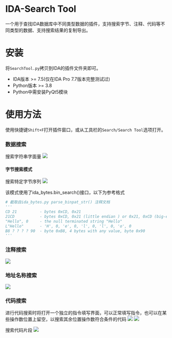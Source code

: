 # IDA-Search Tool
一个用于查找IDA数据库中不同类型数据的插件，支持搜索字节、注释、代码等不同类型的数据、支持搜索结果的复制导出。

# 安装
将`SearchTool.py`拷贝到IDA的插件文件夹即可。

- IDA版本 >= 7.5(仅在IDA Pro 7.7版本完整测试过)
- Python版本 >= 3.8
- Python中需安装PyQt5模块

# 使用方法
使用快捷键`Shift+F`打开插件窗口，或从工具栏的`Search/Search Tool`选项打开。

### 数据搜索
搜索字符串字面量
![](https://github.com/user-attachments/assets/058aee2c-0ec0-4915-bf87-79b04bcfef5d)

#### 字节搜索模式
搜索特定字节序列
![](https://github.com/user-attachments/assets/f9c846fe-52e3-4389-bb37-a1a2bb8098a7)

该模式使用了ida_bytes.bin_search()接口，以下为参考格式
```python
# 截取自ida_bytes.py parse_binpat_str() 注释文档
'''
CD 21          - bytes 0xCD, 0x21
21CD           - bytes 0xCD, 0x21 (little endian ) or 0x21, 0xCD (big-endian)
"Hello", 0     - the null terminated string "Hello"
L"Hello"       - 'H', 0, 'e', 0, 'l', 0, 'l', 0, 'o', 0
B8 ? ? ? ? 90  - byte 0xB8, 4 bytes with any value, byte 0x90
'''
```

### 注释搜索
![](https://github.com/user-attachments/assets/da8b44b8-0d8c-4861-9154-4fd03a876a2b)

### 地址名称搜索

![](https://github.com/user-attachments/assets/4eb836a7-887f-4d27-a47e-8dd560a3cc86)

### 代码搜索
进行代码搜索时将打开一个独立的指令填写界面，可以正常填写指令，也可以在某些操作数位置上留空，以搜索其余位置操作数符合条件的代码
![](https://github.com/user-attachments/assets/183f7e9c-0a99-43ae-ab89-15b41f49985d)
![](https://github.com/user-attachments/assets/5df3324c-7d2f-42f1-899e-79535b786a35)

搜索代码片段
![](https://github.com/user-attachments/assets/9fb11566-a948-4369-b512-2c6349e36238)
